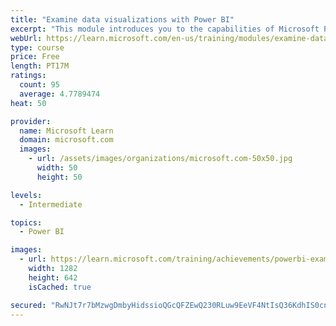 ```yaml
---
title: "Examine data visualizations with Power BI"
excerpt: "This module introduces you to the capabilities of Microsoft Power BI, how Power BI can be connected to your IoT solution, and how Power BI can be used to develop and share insights."
webUrl: https://learn.microsoft.com/en-us/training/modules/examine-data-visualizations-power-bi/
type: course
price: Free
length: PT17M
ratings:
  count: 95
  average: 4.7789474
heat: 50

provider:
  name: Microsoft Learn
  domain: microsoft.com
  images:
    - url: /assets/images/organizations/microsoft.com-50x50.jpg
      width: 50
      height: 50

levels:
  - Intermediate

topics:
  - Power BI

images:
  - url: https://learn.microsoft.com/training/achievements/powerbi-examine-data-visualization-social.png
    width: 1282
    height: 642
    isCached: true

secured: "RwNJt7r7bMzwgDmbyHidssioQGcQFZEwQ230RLuw9EeVF4NtIsQ36KdhIS0cnnkMVdStqgA6/Jeg3dwP5RVxIkth6dWByhzkYkDSmJTndjpJGj+CrxvF/1hd6gVV0BrFzZkZkMkVQs5Ue2gCkCOTvvkl1qnwL4KIgcfelWTa7Ud8ugj1mqhwSeGwerd1wNk1JaYtmHCFfFBzDUSBQJ7i5t2heMH0XSVupPcXytIjDeaBA7OdKASl1c+KXdbN7lNvWzWEmjdLG3SwXdhKa4iW6/4KRO2ektW9gQM5FKQ/rlT8mAQJrXh7fUeu/1ylSpzez340MFakEUniiUEqUbJa4YUZzxsqKD2QImc+JLws9WLOcFKy4q5WfOcgZz/DI/FBbuNio3Q3IOOlUwLCCovXOxjuD0lAwU+AQHPQansXFrI=;xaIMkY4iyEHp6GxW90jguQ=="
---
```


